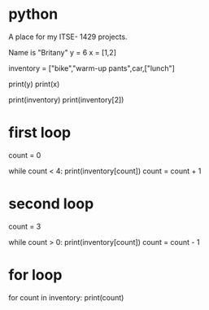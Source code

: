 # python
A place for my ITSE- 1429 projects.

Name is "Britany"
y = 6 
x = [1,2]



inventory = ["bike","warm-up pants",car,["lunch"]


print(y)
print(x)


print(inventory)
print(inventory[2])

# first loop

count = 0 

while count < 4:
    print(inventory[count])
    count = count + 1
    
# second loop    

    
count = 3


while count > 0:
    print(inventory[count])
    count = count - 1
    
# for loop    
for count in inventory:
    print(count)
